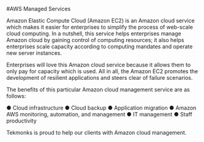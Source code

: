 #AWS Managed Services

Amazon Elastic Compute Cloud (Amazon EC2) is an Amazon cloud service which makes it easier for enterprises to simplify the process of web-scale cloud computing. In a nutshell, this service helps enterprises manage Amazon cloud by gaining control of computing resources; it also helps enterprises scale capacity according to computing mandates and operate new server instances.

Enterprises will love this Amazon cloud service because it allows them to only pay for capacity which is used. All in all, the Amazon EC2 promotes the development of resilient applications and steers clear of failure scenarios.

The benefits of this particular Amazon cloud management service are as follows:

● Cloud infrastructure
● Cloud backup
● Application migration
● Amazon AWS monitoring, automation, and management
● IT management
● Staff productivity

Tekmonks is proud to help our clients with Amazon cloud management.